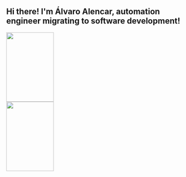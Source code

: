 ## Hi there! I'm Álvaro Alencar, automation engineer migrating to software development!

<div>
  <a href="https://github.com/alvaroallencar">
  <img height="185em" width="50%" src="https://github-readme-stats.vercel.app/api?username=alvaroallencar&count_private=true&show_icons=true&theme=merko" />
  <img height="185em" width="50%" src="https://github-readme-stats.vercel.app/api/top-langs/?username=alvaroallencar&layout=compact&langs_count=5&theme=merko&count_private=true" />
</div>  
